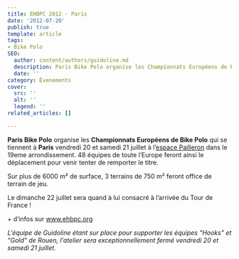 ```yaml
---
title: EHBPC 2012 - Paris
date: '2012-07-20'
publish: true
template: article
tags:
- Bike Polo
SEO:
  author: content/authors/guidoline.md
  description: Paris Bike Polo organise les Championnats Européens de Bike Polo !
  date: ''
category: Évenements
cover:
  src: ''
  alt: ''
  legend: ''
related_articles: []

---
```

**Paris Bike Polo** organise les **Championnats Européens de Bike Polo** qui se tiennent à **Paris** vendredi 20 et samedi 21 juillet à l’[espace Pailleron](https://maps.google.fr/maps?hl=fr&ie=UTF-8&q=espace+pailleron+paris&fb=1&gl=fr&hq=espace+pailleron&hnear=0x47e66e1f06e2b70f:0x40b82c3688c9460,Paris&cid=0,0,3791930784696561370&ei=yP4DULCcOejb0QWlvq34Dw&ved=0CLcBEPwSMAA&oi=local_group) dans le 19eme arrondissement. 48 équipes de toute l’Europe feront ainsi le déplacement pour venir tenter de remporter le titre.

Sur plus de 6000 m² de surface, 3 terrains de 750 m² feront office de terrain de jeu.

Le dimanche 22 juillet sera quand à lui consacré à l’arrivée du Tour de France !

\+ d’infos sur www.ehbpc.org

_L'équipe de Guidoline étant sur place pour supporter les équipes "Hooks" et "Gold" de Rouen, l'atelier sera exceptionnellement fermé vendredi 20 et samedi 21 juillet._